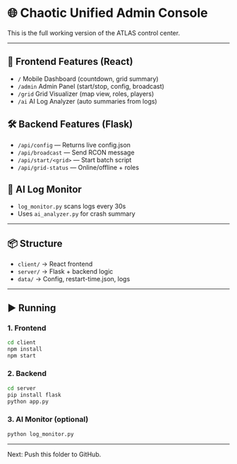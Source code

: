 # 🌐 Chaotic Unified Admin Console

This is the full working version of the ATLAS control center.

---

## 🔧 Frontend Features (React)
- `/` Mobile Dashboard (countdown, grid summary)
- `/admin` Admin Panel (start/stop, config, broadcast)
- `/grid` Grid Visualizer (map view, roles, players)
- `/ai` AI Log Analyzer (auto summaries from logs)

## 🛠 Backend Features (Flask)
- `/api/config` — Returns live config.json
- `/api/broadcast` — Send RCON message
- `/api/start/<grid>` — Start batch script
- `/api/grid-status` — Online/offline + roles

## 🧠 AI Log Monitor
- `log_monitor.py` scans logs every 30s
- Uses `ai_analyzer.py` for crash summary

---

## 📦 Structure

- `client/` → React frontend
- `server/` → Flask + backend logic
- `data/` → Config, restart-time.json, logs

---

## ▶️ Running

### 1. Frontend
```bash
cd client
npm install
npm start
```

### 2. Backend
```bash
cd server
pip install flask
python app.py
```

### 3. AI Monitor (optional)
```bash
python log_monitor.py
```

---

Next: Push this folder to GitHub.
